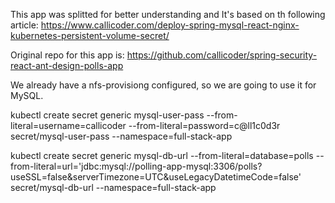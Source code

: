 This app was splitted for better understanding and It's based on th following article: https://www.callicoder.com/deploy-spring-mysql-react-nginx-kubernetes-persistent-volume-secret/ 

Original repo for this app is: https://github.com/callicoder/spring-security-react-ant-design-polls-app 

We already have a nfs-provisiong configured, so we are going to use it for MySQL.  

kubectl create secret generic mysql-user-pass --from-literal=username=callicoder --from-literal=password=c@ll1c0d3r
secret/mysql-user-pass --namespace=full-stack-app

kubectl create secret generic mysql-db-url --from-literal=database=polls --from-literal=url='jdbc:mysql://polling-app-mysql:3306/polls?useSSL=false&serverTimezone=UTC&useLegacyDatetimeCode=false'
secret/mysql-db-url --namespace=full-stack-app
